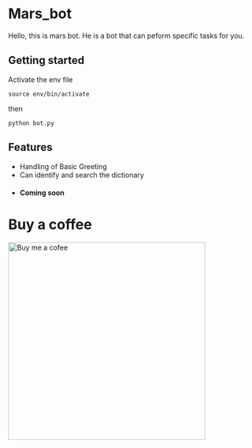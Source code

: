 # Mars_bot 

Hello, this is mars bot. He is a bot that can peform specific tasks for you.

## Getting started

Activate the env file
```
source env/bin/activate
```
then
```
python bot.py
```

## Features

- Handling of Basic Greeting
- Can identify and search the dictionary
- #### Coming soon


# Buy a coffee

<a href="https://www.buymeacoffee.com/mars.shall">
 <image src="svg/bmc-icon.svg" alt="Buy me a cofee" width="400">
</a>